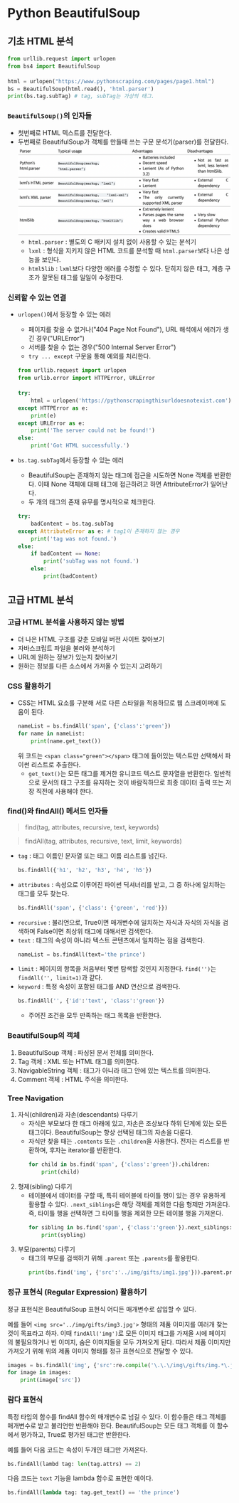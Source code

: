 # Python BeautifulSoup

## 기초 HTML 분석

```python
from urllib.request import urlopen
from bs4 import BeautifulSoup

html = urlopen("https://www.pythonscraping.com/pages/page1.html")
bs = BeautifulSoup(html.read(), 'html.parser')
print(bs.tag.subTag) # tag, subTag는 가상의 태그.
```

### `BeautifulSoup()`의 인자들
- 첫번째로 HTML 텍스트를 전달한다.
- 두번째로 BeautifulSoup가 객체를 만들때 쓰는 구문 분석기(parser)를 전달한다.
    ![](img/parsers.png)
    - `html.parser` : 별도의 C 패키지 설치 없이 사용할 수 있는 분석기
    - `lxml` : 형식을 지키지 않은 HTML 코드를 분석할 때 `html.parser`보다 나은 성능을 보인다.
    - `html5lib` : `lxml`보다 다양한 에러를 수정할 수 있다. 닫히지 않은 태그, 계층 구조가 잘못된 태그를 일일이 수정한다.


### 신뢰할 수 있는 연결
- `urlopen()`에서 등장할 수 있는 에러
    - 페이지를 찾을 수 없거나("404 Page Not Found"), URL 해석에서 에러가 생긴 경우("URLError")
    - 서버를 찾을 수 없는 경우("500 Internal Server Error")
    - `try ... except` 구문을 통해 예외를 처리한다.
    ```python
    from urllib.request import urlopen
    from urlib.error import HTTPError, URLError
    
    try:
        html = urlopen('https://pythonscrapingthisurldoesnotexist.com')
    except HTTPError as e:
        print(e)
    except URLError as e:
        print('The server could not be found!')
    else:
        print('Got HTML successfully.')
    ```

- `bs.tag.subTag`에서 등장할 수 있는 에러
    - BeautifulSoup는 존재하지 않는 태그에 접근을 시도하면 None 객체를 반환한다. 이때 None 객체에 대해 태그에 접근하려고 하면 AttributeError가 일어난다.
    - 두 개의 태그의 존재 유무를 명시적으로 체크한다.
    ```python
    try:
        badContent = bs.tag.subTag
    except AttributeError as e: # tag1이 존재하지 않는 경우
        print('tag was not found.')
    else:
        if badContent == None:
            print('subTag was not found.')
        else:
            print(badContent)
    ```


## 고급 HTML 분석

### 고급 HTML 분석을 사용하지 않는 방법
- 더 나은 HTML 구조를 갖춘 모바일 버전 사이트 찾아보기
- 자바스크립트 파일을 불러와 분석하기
- URL에 원하는 정보가 있는지 찾아보기
- 원하는 정보를 다른 소스에서 가져올 수 있는지 고려하기


### CSS 활용하기
- CSS는 HTML 요소를 구분해 서로 다른 스타일을 적용하므로 웹 스크레이퍼에 도움이 된다.
    ```python
    nameList = bs.findAll('span', {'class':'green'})
    for name in nameList:
        print(name.get_text())
    ```
    위 코드는 `<span class="green"></span>` 태그에 들어있는 텍스트만 선택해서 파이썬 리스트로 추출한다.
    - `get_text()`는 모든 태그를 제거한 유니코드 텍스트 문자열을 반환한다. 일반적으로 문서의 태그 구조를 유지하는 것이 바람직하므로 최종 데이터 출력 또는 저장 직전에 사용해야 한다.

### find()와 findAll() 메서드 인자들

> find(tag, attributes, recursive, text, keywords)

> findAll(tag, attributes, recursive, text, limit, keywords)

- `tag` : 태그 이름인 문자열 또는 태그 이름 리스트를 넘긴다.
    ```python
    bs.findAll({'h1', 'h2', 'h3', 'h4', 'h5'})
    ```
- `attributes` : 속성으로 이루어진 파이썬 딕셔너리를 받고, 그 중 하나에 일치하는 태그를 모두 찾는다.
    ```python
    bs.findAll('span', {'class': {'green', 'red'}})
    ```
- `recursive` : 불리언으로, True이면 매개변수에 일치하는 자식과 자식의 자식을 검색하며 False이면 최상위 태그에 대해서만 검색한다.
- `text` : 태그의 속성이 아니라 텍스트 콘텐츠에서 일치하는 점을 검색한다.
    ```python
    nameList = bs.findAll(text='the prince')
    ```
- `limit` : 페이지의 항목을 처음부터 몇번 탐색할 것인지 지정한다. `find('')`는 `findAll('', limit=1)`과 같다.
- `keyword` : 특정 속성이 포함된 태그를 AND 연산으로 검색한다.
    ```python
    bs.findAll('', {'id':'text', 'class':'green'})
    ```
    - 주어진 조건을 모두 만족하는 태그 목록을 반환한다.


### BeautifulSoup의 객체

1. BeautifulSoup 객체 : 파싱된 문서 전체를 의미한다.
2. Tag 객체 : XML 또는 HTML 태그를 의미한다.
3. NavigableString 객체 : 태그가 아니라 태그 안에 있는 텍스트를 의미한다.
4. Comment 객체 : HTML 주석을 의미한다.

### Tree Navigation

1. 자식(children)과 자손(descendants) 다루기
    - 자식은 부모보다 한 태그 아래에 있고, 자손은 조상보다 하위 단계에 있는 모든 태그이다. BeautifulSoup는 항상 선택된 태그의 자손을 다룬다.
    - 자식만 찾을 때는 `.contents` 또는 `.children`을 사용한다. 전자는 리스트를 반환하며, 후자는 iterator를 반환한다.
        ```python
        for child in bs.find('span', {'class':'green'}).children:
            print(child)
        ```
2. 형제(sibling) 다루기
    - 테이블에서 데이터를 구할 때, 특히 테이블에 타이틀 행이 있는 경우 유용하게 활용할 수 있다. `.next_siblings`은 해당 객체를 제외한 다음 형제만 가져온다. 즉, 타이틀 행을 선택하면 그 타이틀 행을 제외한 모든 테이블 행을 가져온다.
        ```python
        for sibling in bs.find('span', {'class':'green'}).next_siblings:
            print(sybling)
        ```
3. 부모(parents) 다루기
    - 태그의 부모를 검색하기 위해 `.parent` 또는 `.parents`를 활용한다.
        ```python
        print(bs.find('img', {'src':'../img/gifts/img1.jpg'})).parent.previous_sibling.get_text()
        ```


### 정규 표현식 (Regular Expression) 활용하기

정규 표현식은 BeautifulSoup 표현식 어디든 매개변수로 삽입할 수 있다. 

예를 들어 `<img src='../img/gifts/img3.jpg'>` 형태의 제품 이미지를 여러개 찾는 것이 목표라고 하자. 이때 `findAll('img')`로 모든 이미지 태그를 가져올 시에 페이지의 불필요하거나 빈 이미지, 숨은 이미지들을 모두 가져오게 된다. 따라서 제품 이미지만 가져오기 위해 위의 제품 이미지 형태를 정규 표현식으로 전달할 수 있다.

```python
images = bs.findAll('img', {'src':re.compile('\.\.\/img\/gifts/img.*\.jpg')})
for image in images:
    print(image['src'])
```

### 람다 표현식
특정 타입의 함수를 findAll 함수의 매개변수로 넘길 수 있다. 이 함수들은 태그 객체를 매개변수로 받고 불리언만 반환해야 한다. BeautifulSoup는 모든 태그 객체를 이 함수에서 평가하고, True로 평가된 태그만 반환한다.

예를 들어 다음 코드는 속성이 두개인 태그만 가져온다.
```python
bs.findAll(lambd tag: len(tag.attrs) == 2)
```

다음 코드는 `text` 기능을 lambda 함수로 표현한 예이다.
```python
bs.findAll(lambda tag: tag.get_text() == 'the prince')
```

